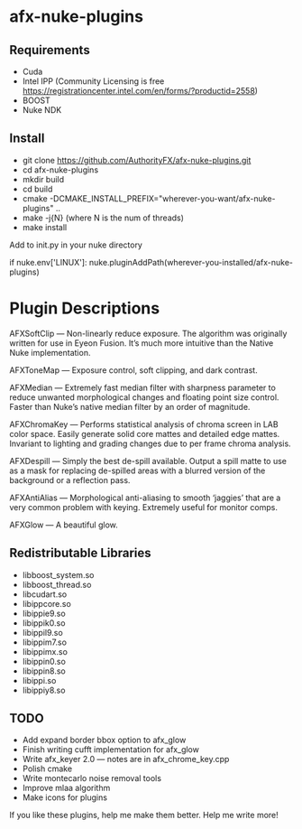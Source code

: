 ﻿afx-nuke-plugins
================

Requirements
------------
* Cuda
* Intel IPP (Community Licensing is free https://registrationcenter.intel.com/en/forms/?productid=2558)
* BOOST
* Nuke NDK

Install
-------
* git clone https://github.com/AuthorityFX/afx-nuke-plugins.git
* cd afx-nuke-plugins
* mkdir build
* cd build
* cmake -DCMAKE_INSTALL_PREFIX="wherever-you-want/afx-nuke-plugins" ..
* make -j{N} (where N is the num of threads)
* make install

Add to init.py in your nuke directory

if nuke.env['LINUX']:
        nuke.pluginAddPath(wherever-you-installed/afx-nuke-plugins)

Plugin Descriptions
===================

AFXSoftClip — Non-linearly reduce exposure.  The algorithm was originally written for use in Eyeon Fusion.  It’s much more intuitive than the Native Nuke implementation.

AFXToneMap — Exposure control, soft clipping, and dark contrast.

AFXMedian — Extremely fast median filter with sharpness parameter to reduce unwanted morphological changes and floating point size control.  Faster than Nuke’s native median filter by an order of magnitude.

AFXChromaKey — Performs statistical analysis of chroma screen in LAB color space.  Easily generate solid core mattes and detailed edge mattes.  Invariant to lighting and grading changes due to per frame chroma analysis.

AFXDespill — Simply the best de-spill available.  Output a spill matte to use as a mask for replacing de-spilled areas with a blurred version of the background or a reflection pass.

AFXAntiAlias — Morphological anti-aliasing to smooth ‘jaggies’ that are a very common problem with keying. Extremely useful for monitor comps.

AFXGlow — A beautiful glow.

Redistributable Libraries
-------------------------

* libboost_system.so
* libboost_thread.so
* libcudart.so
* libippcore.so
* libippie9.so
* libippik0.so
* libippil9.so
* libippim7.so
* libippimx.so
* libippin0.so
* libippin8.so
* libippi.so
* libippiy8.so

TODO
--------------------------------------------------

* Add expand border bbox option to afx_glow
* Finish writing cufft implementation for afx_glow
* Write afx_keyer 2.0 — notes are in afx_chrome_key.cpp
* Polish cmake
* Write montecarlo noise removal tools
* Improve mlaa algorithm
* Make icons for plugins

If you like these plugins, help me make them better. Help me write more!